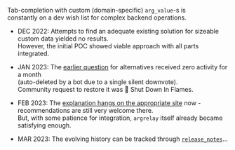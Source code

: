 
Tab-completion with custom (domain-specific) `arg_value`-s is<br/>
constantly on a dev wish list for complex backend operations.

*   DEC 2022: Attempts to find an adequate existing solution for sizeable custom data yielded no results.<br/>
    However, the initial POC showed viable approach with all parts integrated.

*   JAN 2023: The [earlier question][earlier_stack_question] for alternatives received zero activity for a month<br/>
    (auto-deleted by a bot due to a single silent downvote).<br/>
    Community request to restore it was &#127925; Shut Down In Flames.
    <!--
    Allegedly, such question "seeked recommendations" which, arguably, tend to be spammed by answers<br/>
    (but, counterintuitively, some spam may be more helpful than none in that case).
    -->

*   FEB 2023: The [explanation hangs on the appropriate site][later_stack_question] now -<br/>
    recommendations are still very welcome there.<br/>
    But, with some patience for integration, `argrelay` itself already became satisfying enough.

*   MAR 2023: The evolving history can be tracked through [`release_notes`][release_notes]...

[earlier_stack_question]: https://stackoverflow.com/q/74996560/441652
[later_stack_question]: https://softwarerecs.stackexchange.com/questions/85247/
[release_notes]: ../release_notes/readme.md
